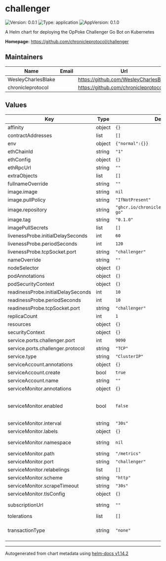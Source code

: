 # challenger

![Version: 0.0.1](https://img.shields.io/badge/Version-0.0.1-informational?style=flat-square) ![Type: application](https://img.shields.io/badge/Type-application-informational?style=flat-square) ![AppVersion: 0.1.0](https://img.shields.io/badge/AppVersion-0.1.0-informational?style=flat-square)

A Helm chart for deploying the OpPoke Challenger Go Bot on Kubernetes

**Homepage:** <https://github.com/chronicleprotocol/challenger>

## Maintainers

| Name | Email | Url |
| ---- | ------ | --- |
| WesleyCharlesBlake |  | <https://github.com/WesleyCharlesBlake> |
| chronicleprotocol |  | <https://github.com/chronicleprotocol> |

## Values

| Key | Type | Default | Description |
|-----|------|---------|-------------|
| affinity | object | `{}` |  |
| contractAddresses | list | `[]` | Oracle Contract address to listen to. |
| env | object | `{"normal":{}}` | non encrypted variables |
| ethChainId | string | `"1"` | mainnet eth or sepolia eth |
| ethConfig | object | `{}` | Provide ETH keys from existing secrets |
| ethRpcUrl | string | `""` | mainnet or sepolia RPC endpoint |
| extraObjects | list | `[]` | Extra K8s manifests to deploy |
| fullnameOverride | string | `""` |  |
| image.image | string | `nil` |  |
| image.pullPolicy | string | `"IfNotPresent"` |  |
| image.repository | string | `"ghcr.io/chronicleprotocol/challenger-go"` |  |
| image.tag | string | `"0.1.0"` | `latest` tag if not specified. |
| imagePullSecrets | list | `[]` |  |
| livenessProbe.initialDelaySeconds | int | `60` |  |
| livenessProbe.periodSeconds | int | `120` |  |
| livenessProbe.tcpSocket.port | string | `"challenger"` |  |
| nameOverride | string | `""` |  |
| nodeSelector | object | `{}` |  |
| podAnnotations | object | `{}` |  |
| podSecurityContext | object | `{}` |  |
| readinessProbe.initialDelaySeconds | int | `10` |  |
| readinessProbe.periodSeconds | int | `10` |  |
| readinessProbe.tcpSocket.port | string | `"challenger"` |  |
| replicaCount | int | `1` | how many replicas to run (default 1) |
| resources | object | `{}` |  |
| securityContext | object | `{}` |  |
| service.ports.challenger.port | int | `9090` |  |
| service.ports.challenger.protocol | string | `"TCP"` |  |
| service.type | string | `"ClusterIP"` |  |
| serviceAccount.annotations | object | `{}` |  |
| serviceAccount.create | bool | `true` |  |
| serviceAccount.name | string | `""` |  |
| serviceMonitor.annotations | object | `{}` | Additional ServiceMonitor annotations |
| serviceMonitor.enabled | bool | `false` | If true, a ServiceMonitor CRD is created for a prometheus operator https://github.com/coreos/prometheus-operator |
| serviceMonitor.interval | string | `"30s"` | ServiceMonitor scrape interval |
| serviceMonitor.labels | object | `{}` | Additional ServiceMonitor labels |
| serviceMonitor.namespace | string | `nil` | Alternative namespace for ServiceMonitor |
| serviceMonitor.path | string | `"/metrics"` | Path to scrape |
| serviceMonitor.port | string | `"challenger"` | port to scrape |
| serviceMonitor.relabelings | list | `[]` | ServiceMonitor relabelings |
| serviceMonitor.scheme | string | `"http"` | ServiceMonitor scheme |
| serviceMonitor.scrapeTimeout | string | `"30s"` | ServiceMonitor scrape timeout |
| serviceMonitor.tlsConfig | object | `{}` | ServiceMonitor TLS configuration |
| subscriptionUrl | string | `""` | If challenger-go, we can also provide a wss endpoint (OPTIONAL) |
| tolerations | list | `[]` |  |
| transactionType | string | `"none"` | Transaction type definition, possible values are: legacy, eip1559 or none (default "none") |

----------------------------------------------
Autogenerated from chart metadata using [helm-docs v1.14.2](https://github.com/norwoodj/helm-docs/releases/v1.14.2)
